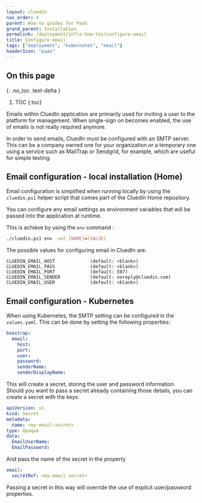 ```yaml
---
layout: cluedin
nav_order: 4
parent: How-to guides for PaaS
grand_parent: Installation
permalink: /deployment/infra-how-tos/configure-email
title: Configure email
tags: ["deployment", "kubernetes", "email"]
headerIcon: "paas"
---
```

## On this page
{: .no_toc .text-delta }
1. TOC
{:toc}

Emails within CluedIn application are primarily used for inviting a user to the platform for management.
When single-sign on becomes enabled, the use of emails is not really required anymore.

In order to send emails, CluedIn must be configured with an SMTP server.
This can be a company owned one for your organization or a temporary one using a service such as MailTrap or Sendgrid, for example, which are useful for simple testing.

## Email configuration - local installation (Home)

Email configuration is simplified when running locally by using the `cluedin.ps1` helper script that comes part of the CluedIn Home repository.

You can configure any email settings as environment variables that will be passed into the application at runtime.

This is achieve by using the `env` command :

```bash
./cluedin.ps1 env -set [NAME]=[VALUE]
```

The possible values for configuring email in CluedIn are:

```
CLUEDIN_EMAIL_HOST             (default: <blank>)
CLUEDIN_EMAIL_PASS             (default: <blank>)
CLUEDIN_EMAIL_PORT             (default: 587)
CLUEDIN_EMAIL_SENDER           (default: noreply@cluedin.com)
CLUEDIN_EMAIL_USER             (default: <blank>)   
```

## Email configuration - Kubernetes

When using Kubernetes, the SMTP setting can be configured in the `values.yaml`. This can be done by setting the following properties:

```yaml
boostrap:
  email:
    host:
    port:
    user:
    password:
    senderName:
    senderDisplayName:
```

This will create a secret, storing the user and password information.  
Should you want to pass a secret already containing those details, you can create a secret with the keys:

```yaml
apiVersion: v1
kind: Secret
metadata:
  name: <my-email-secret>
type: Opaque
data:
  EmailUserName: 
  EmailPassword: 
```

And pass the name of the secret in the property

```yaml
email:
  secretRef: <my-email-secret>
```

Passing a secret in this way will override the use of explicit user/password properties.